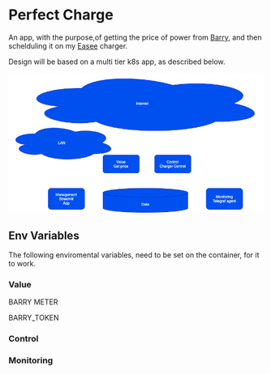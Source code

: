 # Perfect Charge

An app, with the purpose,of getting the price of power from [Barry](https://barry.energy/dk), and then schelduling it on my [Easee](https://easee.com) charger.

Design will be based on a multi tier k8s app, as described below.

![image](design.png)


## Env Variables

The following enviromental variables, need to be set on the container, for it to work.


### Value
BARRY METER

BARRY_TOKEN


### Control

### Monitoring

